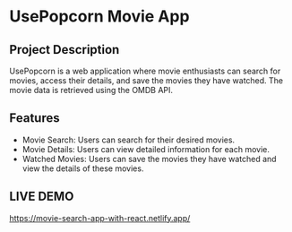 # UsePopcorn Movie App

## Project Description

UsePopcorn is a web application where movie enthusiasts can search for movies, access their details, and save the movies they have watched. The movie data is retrieved using the OMDB API.

## Features

- Movie Search: Users can search for their desired movies.
- Movie Details: Users can view detailed information for each movie.
- Watched Movies: Users can save the movies they have watched and view the details of these movies.

## LIVE DEMO

https://movie-search-app-with-react.netlify.app/
